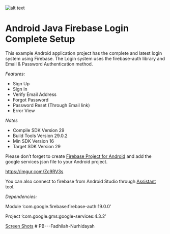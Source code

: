 ![alt text](https://firebase.google.com/downloads/brand-guidelines/PNG/logo-built_black.png)

# Android Java Firebase Login Complete Setup

This example Android application project has the complete and latest login system using Firebase. The Login system uses the firebase-auth library and Email & Password Authentication method. 

_*_Features:_*_
*  Sign Up 
*  Sign In
*  Verify Email Address 
*  Forgot Password
*  Password Reset (Through Email link)
*  Error View

_*_Notes_*_
* Compile SDK Version 29
* Build Tools Version 29.0.2
* Min SDK Version 16
* Target SDK Version 29

Please don’t forget to create [Firebase Project for Android](https://firebase.google.com/docs/android/setup?authuser=0) and add the google services json file to your Android project. 

https://imgur.com/Zc9RV3s


You can also connect to firebase from Android Studio through [Assistant](https://developer.android.com/studio/write/firebase) tool.

_*Dependencies:*_

Module
‘com.google.firebase:firebase-auth:19.0.0’

Project
‘com.google.gms:google-services:4.3.2’


[Screen Shots](https://github.com/Balaviknesh/Android-Java-Firebase-Login-Example/tree/master/%20Firebase%20Login%20Screenshots)
#   P B - - - F a d h i l a h - N u r h i d a y a h  
 